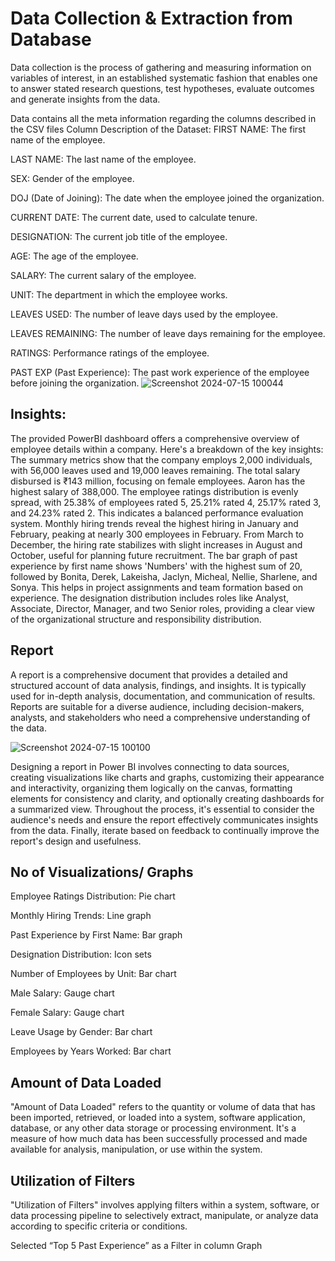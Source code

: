 # Data Collection & Extraction from Database

Data collection is the process of gathering and measuring information on variables of interest, in an established systematic fashion that enables one to answer stated research questions, test hypotheses, evaluate outcomes and generate insights from the data.

Data contains all the meta information regarding the columns described in the CSV files
Column Description of the Dataset:
FIRST NAME: The first name of the employee.

LAST NAME: The last name of the employee.

SEX: Gender of the employee.

DOJ (Date of Joining): The date when the employee joined the organization.

CURRENT DATE: The current date, used to calculate tenure.

DESIGNATION: The current job title of the employee.

AGE: The age of the employee.

SALARY: The current salary of the employee.

UNIT: The department in which the employee works.

LEAVES USED: The number of leave days used by the employee.

LEAVES REMAINING: The number of leave days remaining for the employee.

RATINGS: Performance ratings of the employee.

PAST EXP (Past Experience): The past work experience of the employee before joining the organization.
![Screenshot 2024-07-15 100044](https://github.com/user-attachments/assets/fb9c10ab-6b22-4d63-aff1-a70e3469f5e7)
##  Insights: 
The provided PowerBI dashboard offers a comprehensive overview of employee details within a company. Here's a breakdown of the key insights:
The summary metrics show that the company employs 2,000 individuals, with 56,000 leaves used and 19,000 leaves remaining. The total salary disbursed is ₹143 million, focusing on female employees. Aaron has the highest salary of 388,000.
The employee ratings distribution is evenly spread, with 25.38% of employees rated 5, 25.21% rated 4, 25.17% rated 3, and 24.23% rated 2. This indicates a balanced performance evaluation system.
Monthly hiring trends reveal the highest hiring in January and February, peaking at nearly 300 employees in February. From March to December, the hiring rate stabilizes with slight increases in August and October, useful for planning future recruitment.
The bar graph of past experience by first name shows 'Numbers' with the highest sum of 20, followed by Bonita, Derek, Lakeisha, Jaclyn, Micheal, Nellie, Sharlene, and Sonya. This helps in project assignments and team formation based on experience.
The designation distribution includes roles like Analyst, Associate, Director, Manager, and two Senior roles, providing a clear view of the organizational structure and responsibility distribution.
## Report 
A report is a comprehensive document that provides a detailed and structured account of data analysis, findings, and insights. It is typically used for in-depth analysis, documentation, and communication of results. Reports are suitable for a diverse audience, including decision-makers, analysts, and stakeholders who need a comprehensive understanding of the data. 


![Screenshot 2024-07-15 100100](https://github.com/user-attachments/assets/3a3c4cc8-8d2b-4ccb-ba42-1472cae4109b)


Designing a report in Power BI involves connecting to data sources, creating visualizations like charts and graphs, customizing their appearance and interactivity, organizing them logically on the canvas, formatting elements for consistency and clarity, and optionally creating dashboards for a summarized view. Throughout the process, it's essential to consider the audience's needs and ensure the report effectively communicates insights from the data. Finally, iterate based on feedback to continually improve the report's design and usefulness.

##  No of Visualizations/ Graphs 

Employee Ratings Distribution: Pie chart

Monthly Hiring Trends: Line graph

Past Experience by First Name: Bar graph

Designation Distribution: Icon sets

Number of Employees by Unit: Bar chart

Male Salary: Gauge chart

Female Salary: Gauge chart

Leave Usage by Gender: Bar chart

Employees by Years Worked: Bar chart

## Amount of Data Loaded

"Amount of Data Loaded" refers to the quantity or volume of data that has been imported, retrieved, or loaded into a system, software application, database, or any other data storage or processing environment. It's a measure of how much data has been successfully processed and made available for analysis, manipulation, or use within the system.

## Utilization of Filters

"Utilization of Filters" involves applying filters within a system, software, or data processing pipeline to selectively extract, manipulate, or analyze data according to specific criteria or conditions.

Selected “Top 5 Past Experience” as a Filter in column Graph






